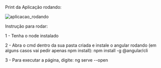 Print da Aplicação rodando:

![aplicacao_rodando](https://github.com/FIAP-2024-3SIS/cp02-94965-murilo-de-jesus-gomes-rocha/assets/159389267/7d00d345-b938-4af8-853b-a366898a1bd2)

Instrução para rodar:

1 - Tenha o node instalado

2 - Abra o cmd dentro da sua pasta criada e instale o angular rodando (em alguns casos vai pedir apenas npm install): npm install -g @angular/cli

3 - Para executar a página, digite: ng serve --open
